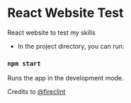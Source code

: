 # React Website Test
React website to test my skills

- In the project directory, you can run:

### `npm start`
Runs the app in the development mode.

Credits to [@fireclint](https://github.com/fireclint)
